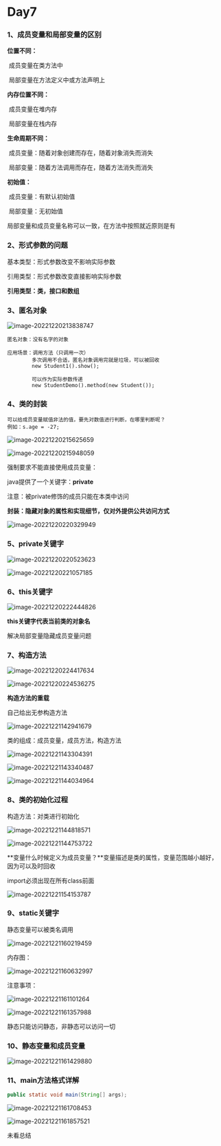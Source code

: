 # Day7

### 1、成员变量和局部变量的区别

**位置不同：**

​		成员变量在类方法中

​		局部变量在方法定义中或方法声明上

**内存位置不同：**

​		成员变量在堆内存

​		局部变量在栈内存

**生命周期不同：**

​		成员变量：随着对象创建而存在，随着对象消失而消失

​		局部变量：随着方法调用而存在，随着方法消失而消失

**初始值：**

​		成员变量：有默认初始值

​		局部变量：无初始值

局部变量和成员变量名称可以一致，在方法中按照就近原则是有



### 2、形式参数的问题

基本类型：形式参数改变不影响实际参数

引用类型：形式参数改变直接影响实际参数

**引用类型：类，接口和数组**



### 3、匿名对象

![image-20221220213838747](C:\Users\Ywx\AppData\Roaming\Typora\typora-user-images\image-20221220213838747.png)

```
匿名对象：没有名字的对象

应用场景：调用方法（只调用一次）
        多次调用不合适，匿名对象调用完就是垃圾，可以被回收
        new Student1().show();
        
        可以作为实际参数传递
        new StudentDemo().method(new Student());
```



### 4、类的封装

```
可以给成员变量赋值非法的值，要先对数值进行判断，在哪里判断呢？
例如：s.age = -27;
```

![image-20221220215625659](C:\Users\Ywx\AppData\Roaming\Typora\typora-user-images\image-20221220215625659.png)



![image-20221220215948059](C:\Users\Ywx\AppData\Roaming\Typora\typora-user-images\image-20221220215948059.png)

强制要求不能直接使用成员变量：

java提供了一个关键字：**private**

注意：被private修饰的成员只能在本类中访问

**封装：隐藏对象的属性和实现细节，仅对外提供公共访问方式**



![image-20221220220329949](C:\Users\Ywx\AppData\Roaming\Typora\typora-user-images\image-20221220220329949.png)



### 5、private关键字

![image-20221220220523623](C:\Users\Ywx\AppData\Roaming\Typora\typora-user-images\image-20221220220523623.png)

![image-20221220221057185](C:\Users\Ywx\AppData\Roaming\Typora\typora-user-images\image-20221220221057185.png)



### 6、this关键字

![image-20221220222444826](C:\Users\Ywx\AppData\Roaming\Typora\typora-user-images\image-20221220222444826.png)



**this关键字代表当前类的对象名**

解决局部变量隐藏成员变量问题



### 7、构造方法

![image-20221220224417634](C:\Users\Ywx\AppData\Roaming\Typora\typora-user-images\image-20221220224417634.png)

![image-20221220224536275](C:\Users\Ywx\AppData\Roaming\Typora\typora-user-images\image-20221220224536275.png)

**构造方法的重载**

自己给出无参构造方法

![image-20221221142941679](C:\Users\Ywx\AppData\Roaming\Typora\typora-user-images\image-20221221142941679.png)



类的组成：成员变量，成员方法，构造方法

  ![image-20221221143304391](C:\Users\Ywx\AppData\Roaming\Typora\typora-user-images\image-20221221143304391.png)



![image-20221221143340487](C:\Users\Ywx\AppData\Roaming\Typora\typora-user-images\image-20221221143340487.png)

![image-20221221144034964](C:\Users\Ywx\AppData\Roaming\Typora\typora-user-images\image-20221221144034964.png)



### 8、类的初始化过程

构造方法：对类进行初始化

![image-20221221144818571](C:\Users\Ywx\AppData\Roaming\Typora\typora-user-images\image-20221221144818571.png)

![image-20221221144753722](C:\Users\Ywx\AppData\Roaming\Typora\typora-user-images\image-20221221144753722.png)



**变量什么时候定义为成员变量？**变量描述是类的属性，变量范围越小越好，因为可以及时回收

import必须出现在所有class前面

![image-20221221154153787](C:\Users\Ywx\AppData\Roaming\Typora\typora-user-images\image-20221221154153787.png)



### 9、static关键字

静态变量可以被类名调用

![image-20221221160219459](C:\Users\Ywx\AppData\Roaming\Typora\typora-user-images\image-20221221160219459.png)

内存图：

![image-20221221160632997](C:\Users\Ywx\AppData\Roaming\Typora\typora-user-images\image-20221221160632997.png)



注意事项：

![image-20221221161101264](C:\Users\Ywx\AppData\Roaming\Typora\typora-user-images\image-20221221161101264.png)



![image-20221221161357988](C:\Users\Ywx\AppData\Roaming\Typora\typora-user-images\image-20221221161357988.png)

静态只能访问静态，非静态可以访问一切



### 10、静态变量和成员变量

![image-20221221161429880](C:\Users\Ywx\AppData\Roaming\Typora\typora-user-images\image-20221221161429880.png)



### 11、main方法格式详解 

```java
public static void main(String[] args);
```

![image-20221221161708453](C:\Users\Ywx\AppData\Roaming\Typora\typora-user-images\image-20221221161708453.png)

![image-20221221161857521](C:\Users\Ywx\AppData\Roaming\Typora\typora-user-images\image-20221221161857521.png)



未看总结

